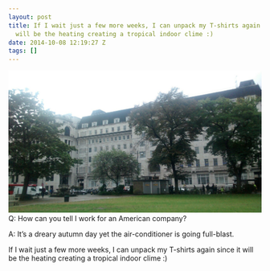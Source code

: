 ```yaml
---
layout: post
title: If I wait just a few more weeks, I can unpack my T-shirts again since it
  will be the heating creating a tropical indoor clime :)
date: 2014-10-08 12:19:27 Z
tags: []
---
```

![](/media/2014/10/99480402257.jpg)
Q: How can you tell I work for an American company?

A: It’s a dreary autumn day yet the air-conditioner is going full-blast.

If I wait just a few more weeks, I can unpack my T-shirts again since it will be the heating creating a tropical indoor clime :)
